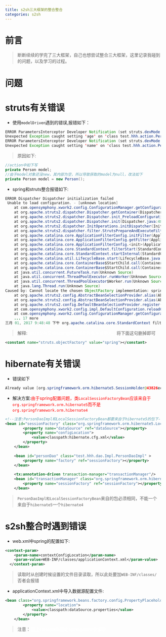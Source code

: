 ```yaml
---
title: s2sh三大框架的整合整合
categories: s2sh
---
```

# 前言
> 断断续续的学完了三大框架，自己也想尝试整合三大框架，这里记录我碰到的问题，以及学习的过程。

# 问题
# struts有关错误
- 使用`modelDriven`遇到的错误,报错如下：

``` java
ERROR ParametersInterceptor Developer Notification (set struts.devMode to false to disable this message):
Unexpected Exception caught setting 'age' on 'class test.hhh.action.PersonAction: Error setting expression 'age' with value '20'
ERROR ParametersInterceptor Developer Notification (set struts.devMode to false to disable this message):
Unexpected Exception caught setting 'name' on 'class test.hhh.action.PersonAction: Error setting expression 'name' with value 'hhh'
```
> 原因如下:

``` java
//action中如下写
private Person model;
//由于model对象还没new，其内部为空，所以导致获取的model为null，改法如下
private Person model = new Person();
```

- spring和struts整合报错如下:
``` java
ERROR Dispatcher Dispatcher initialization failed
 Unable to load configuration. - [unknown location]
	at com.opensymphony.xwork2.config.ConfigurationManager.getConfiguration(ConfigurationManager.java:70)
	at org.apache.struts2.dispatcher.Dispatcher.getContainer(Dispatcher.java:906)
	at org.apache.struts2.dispatcher.Dispatcher.init_PreloadConfiguration(Dispatcher.java:445)
	at org.apache.struts2.dispatcher.Dispatcher.init(Dispatcher.java:486)
	at org.apache.struts2.dispatcher.InitOperations.initDispatcher(InitOperations.java:75)
	at org.apache.struts2.dispatcher.filter.StrutsPrepareAndExecuteFilter.init(StrutsPrepareAndExecuteFilter.java:63)
	at org.apache.catalina.core.ApplicationFilterConfig.initFilter(ApplicationFilterConfig.java:279)
	at org.apache.catalina.core.ApplicationFilterConfig.getFilter(ApplicationFilterConfig.java:260)
	at org.apache.catalina.core.ApplicationFilterConfig.<init>(ApplicationFilterConfig.java:105)
	at org.apache.catalina.core.StandardContext.filterStart(StandardContext.java:4572)
	at org.apache.catalina.core.StandardContext.startInternal(StandardContext.java:5215)
	at org.apache.catalina.util.LifecycleBase.start(LifecycleBase.java:150)
	at org.apache.catalina.core.ContainerBase$StartChild.call(ContainerBase.java:1419)
	at org.apache.catalina.core.ContainerBase$StartChild.call(ContainerBase.java:1409)
	at java.util.concurrent.FutureTask.run(Unknown Source)
	at java.util.concurrent.ThreadPoolExecutor.runWorker(Unknown Source)
	at java.util.concurrent.ThreadPoolExecutor$Worker.run(Unknown Source)
	at java.lang.Thread.run(Unknown Source)
Caused by: Cannot locate the chosen ObjectFactory implementation: spring - [unknown location]
	at org.apache.struts2.config.AbstractBeanSelectionProvider.alias(AbstractBeanSelectionProvider.java:64)
	at org.apache.struts2.config.AbstractBeanSelectionProvider.alias(AbstractBeanSelectionProvider.java:41)
	at org.apache.struts2.config.DefaultBeanSelectionProvider.register(DefaultBeanSelectionProvider.java:366)
	at com.opensymphony.xwork2.config.impl.DefaultConfiguration.reloadContainer(DefaultConfiguration.java:163)
	at com.opensymphony.xwork2.config.ConfigurationManager.getConfiguration(ConfigurationManager.java:67)
	... 17 more
三月 01, 2017 9:48:48 下午 org.apache.catalina.core.StandardContext filterStart
```
> 解释:<font color='#fff'>struts没有交给spring管理或者你根本没导入。</font>将下面这句删掉即可
``` xml
<constant name="struts.objectFactory" value="spring"></constant>
```

# hibernate有关错误
- 错误如下
``` java
Already value [org.springframework.orm.hibernate5.SessionHolder@43826ec] for key [org.hibernate.internal.SessionFactoryImpl@304a3655] bound to thread [main]
```
- 解决方案:<font color='#FF0000'>由于spring配置问题，类`LocalSessionFactoryBean`应该来自于`org.springframework.orm.hibernate5`而不是`org.springframework.orm.hibernate4`</font>
``` xml
<!--注意:PersonDaoImpl和LocalSessionFactoryBean都要来自于hibernate5的包下-->
<bean id="sessionFactory" class="org.springframework.orm.hibernate5.LocalSessionFactoryBean">
		<property name="dataSource" ref="dataSource"></property>
		<property name="configLocation">
			<value>classpath:hibernate.cfg.xml</value>
		</property>
	</bean>
	
	<bean id="personDao" class="test.hhh.dao.Impl.PersonDaoImpl" >
		<property name="factory" ref="sessionFactory"></property>
	</bean>
	
	<tx:annotation-driven transaction-manager="transactionManager"/>
	<bean id="transactionManager" class="org.springframework.orm.hibernate5.HibernateTransactionManager">
		<property name="sessionFactory" ref="sessionFactory"></property>
	</bean>
```
> `PersonDaoImpl和LocalSessionFactoryBean`来自的包必须相同，不能一个来自于`hibernate5`一个`hibernate4`

# s2sh整合时遇到错误
- web.xml中spring的配置如下:
``` xml
<context-param>
  	<param-name>contextConfigLocation</param-name>
  	<param-value>WEB-INF/classes/applicationContext.xml</param-value>
  </context-param>
```
> 读取时从创建时候设置的文件目录读取，所以此处要加`WEB-INF/classes/`否者会报错

- applicationContext.xml中导入数据源配置文件:
``` xml
<bean class="org.springframework.beans.factory.config.PropertyPlaceholderConfigurer">
		<property name="location">
			<value>classpath:dataSource.properties</value>
		</property>
	</bean>
```
> 注意：<font color='#fff'>**加上classpath是让spring从src中读取**</font>

